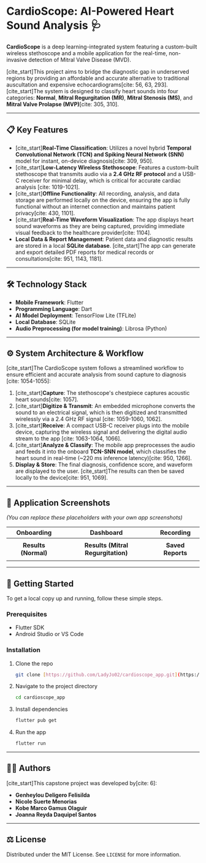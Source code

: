 # CardioScope: AI-Powered Heart Sound Analysis 🩺

**CardioScope** is a deep learning-integrated system featuring a custom-built wireless stethoscope and a mobile application for the real-time, non-invasive detection of Mitral Valve Disease (MVD).

[cite_start]This project aims to bridge the diagnostic gap in underserved regions by providing an affordable and accurate alternative to traditional auscultation and expensive echocardiograms[cite: 56, 63, 293]. [cite_start]The system is designed to classify heart sounds into four categories: **Normal**, **Mitral Regurgitation (MR)**, **Mitral Stenosis (MS)**, and **Mitral Valve Prolapse (MVP)**[cite: 305, 310].



---
## 📋 Key Features

* [cite_start]**Real-Time Classification**: Utilizes a novel hybrid **Temporal Convolutional Network (TCN) and Spiking Neural Network (SNN)** model for instant, on-device diagnosis[cite: 309, 950].
* [cite_start]**Low-Latency Wireless Stethoscope**: Features a custom-built stethoscope that transmits audio via a **2.4 GHz RF protocol** and a USB-C receiver for minimal delay, which is critical for accurate cardiac analysis [cite: 1019-1021].
* [cite_start]**Offline Functionality**: All recording, analysis, and data storage are performed locally on the device, ensuring the app is fully functional without an internet connection and maintains patient privacy[cite: 430, 1101].
* [cite_start]**Real-Time Waveform Visualization**: The app displays heart sound waveforms as they are being captured, providing immediate visual feedback to the healthcare provider[cite: 1104].
* **Local Data & Report Management**: Patient data and diagnostic results are stored in a local **SQLite database**. [cite_start]The app can generate and export detailed PDF reports for medical records or consultations[cite: 951, 1143, 1181].

---
## 🛠️ Technology Stack

* **Mobile Framework**: Flutter
* **Programming Language**: Dart
* **AI Model Deployment**: TensorFlow Lite (TFLite)
* **Local Database**: SQLite
* **Audio Preprocessing (for model training)**: Librosa (Python)

---
## ⚙️ System Architecture & Workflow

[cite_start]The CardioScope system follows a streamlined workflow to ensure efficient and accurate analysis from sound capture to diagnosis [cite: 1054-1055]:

1.  [cite_start]**Capture**: The stethoscope's chestpiece captures acoustic heart sounds[cite: 1057].
2.  [cite_start]**Digitize & Transmit**: An embedded microphone converts the sound to an electrical signal, which is then digitized and transmitted wirelessly via a 2.4 GHz RF signal [cite: 1059-1060, 1062].
3.  [cite_start]**Receive**: A compact USB-C receiver plugs into the mobile device, capturing the wireless signal and delivering the digital audio stream to the app [cite: 1063-1064, 1066].
4.  [cite_start]**Analyze & Classify**: The mobile app preprocesses the audio and feeds it into the onboard **TCN-SNN model**, which classifies the heart sound in real-time (~220 ms inference latency)[cite: 950, 1266].
5.  **Display & Store**: The final diagnosis, confidence score, and waveform are displayed to the user. [cite_start]The results can then be saved locally to the device[cite: 951, 1069].

---
## 📱 Application Screenshots

*(You can replace these placeholders with your own app screenshots)*

| Onboarding | Dashboard | Recording |
| :---: | :---: | :---: |
|  |  |  |
| **Results (Normal)** | **Results (Mitral Regurgitation)** | **Saved Reports** |
|  |  |  |

---
## 🚀 Getting Started

To get a local copy up and running, follow these simple steps.

### Prerequisites
* Flutter SDK
* Android Studio or VS Code

### Installation
1.  Clone the repo
    ```sh
    git clone [https://github.com/LadyJo02/cardioscope_app.git](https://github.com/LadyJo02/cardioscope_app.git)
    ```
2.  Navigate to the project directory
    ```sh
    cd cardioscope_app
    ```
3.  Install dependencies
    ```sh
    flutter pub get
    ```
4.  Run the app
    ```sh
    flutter run
    ```

---
## 🧑‍💻 Authors

[cite_start]This capstone project was developed by[cite: 6]:
* **Genheylou Deligero Felisilda**
* **Nicole Suerte Menorias**
* **Kobe Marco Gamus Olaguir**
* **Joanna Reyda Daquipel Santos**

---
## ⚖️ License

Distributed under the MIT License. See `LICENSE` for more information.
